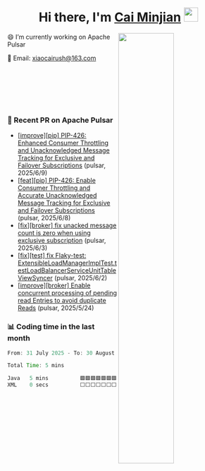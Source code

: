 <!--
**berg223/berg223** is a ✨ _special_ ✨ repository because its `README.md` (this file) appears on your GitHub profile.

Here are some ideas to get you started:

- 🔭 I’m currently working on ...
- 🌱 I’m currently learning ...
- 👯 I’m looking to collaborate on ...
- 🤔 I’m looking for help with ...
- 💬 Ask me about ...
- 📫 How to reach me: ...
- 😄 Pronouns: ...
- ⚡ Fun fact: ...
-->
<h1 align="center">Hi there, I'm <a href="" target="_blank">Cai Minjian</a> <img
src="https://github.com/blackcater/blackcater/raw/main/images/Hi.gif" height="32" /></h1>

<picture>
    <source media="(prefers-color-scheme: dark)" srcset="https://github-readme-stats.vercel.app/api?username=berg223&show_icons=true&theme=gruvbox&hide_border=true">
    <img align="right" width="50%" src="https://github-readme-stats.vercel.app/api?username=berg223&show_icons=true&theme=gruvbox&hide_border=true">
</picture>


 😄 I’m currently working on Apache Pulsar

 💬 Email: xiaocairush@163.com

<br/>
<br/>
<br/>
<br/>
<br/>

<!-- START_PR_LIST -->
### 🚀 Recent PR on Apache Pulsar
- [[improve][pip] PIP-426: Enhanced Consumer Throttling and Unacknowledged Message Tracking for Exclusive and Failover Subscriptions](https://github.com/apache/pulsar/pull/24400) (pulsar, 2025/6/9)
- [[feat][pip] PIP-426: Enable Consumer Throttling and Accurate Unacknowledged Message Tracking for Exclusive and Failover Subscriptions](https://github.com/apache/pulsar/pull/24396) (pulsar, 2025/6/8)
- [[fix][broker] fix unacked message count is zero when using exclusive subscription](https://github.com/apache/pulsar/pull/24376) (pulsar, 2025/6/3)
- [[fix][test] fix Flaky-test: ExtensibleLoadManagerImplTest.testLoadBalancerServiceUnitTableViewSyncer](https://github.com/apache/pulsar/pull/24371) (pulsar, 2025/6/2)
- [[improve][broker] Enable concurrent processing of pending read Entries to avoid duplicate Reads](https://github.com/apache/pulsar/pull/24346) (pulsar, 2025/5/24)
<!-- END_PR_LIST -->

### :bar_chart: Coding time in the last month
<!--START_SECTION:waka-->

```java
From: 31 July 2025 - To: 30 August 2025

Total Time: 5 mins

Java   5 mins          🟩🟩🟩🟩🟩🟩🟩🟩🟩🟩🟩🟩🟩🟩🟩🟩🟩🟩🟩🟩🟩🟩🟩🟩🟩   100.00 %
XML    0 secs          ⬜⬜⬜⬜⬜⬜⬜⬜⬜⬜⬜⬜⬜⬜⬜⬜⬜⬜⬜⬜⬜⬜⬜⬜⬜   00.00 %
```

<!--END_SECTION:waka-->
